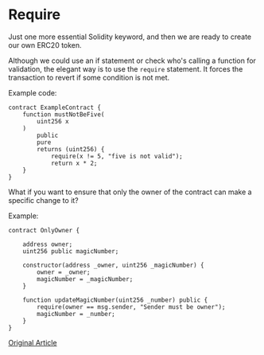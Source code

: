 # Require

Just one more essential Solidity keyword, and then we are ready to create our own ERC20 token.

Although we could use an if statement or check who's calling a function for validation, the elegant way is to use the `require` statement. It forces the transaction to revert if some condition is not met.

Example code:

```solidity
contract ExampleContract {
    function mustNotBeFive(
        uint256 x
    )
        public
        pure
        returns (uint256) {
            require(x != 5, "five is not valid");
            return x * 2;
    }
}
```

What if you want to ensure that only the owner of the contract can make a specific change to it?

Example:

```solidity
contract OnlyOwner {

    address owner;
    uint256 public magicNumber;

    constructor(address _owner, uint256 _magicNumber) {
        owner = _owner;
        magicNumber = _magicNumber;
    }

    function updateMagicNumber(uint256 _number) public {
        require(owner == msg.sender, "Sender must be owner");
        magicNumber = _number;
    }
}
```

[Original Article](https://www.rareskills.io/learn-solidity/require)
